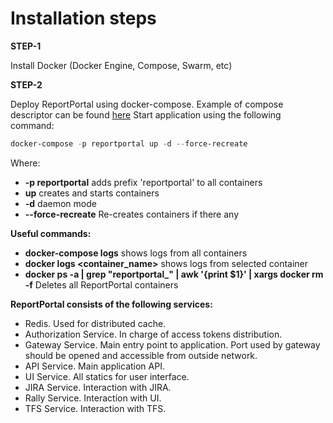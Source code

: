 ﻿Installation steps 
======================

**STEP-1**

Install Docker (Docker Engine, Compose, Swarm, etc)

**STEP-2**

Deploy ReportPortal using docker-compose. 
Example of compose descriptor can be found [here](<https://github.com/reportportal/reportportal/blob/master/docker-compose.yml>)
Start application using the following command:

~~~~~~~~~~~~~~~~~~~~~~~~~~~~~~~~~~~~~~~~~~~~~~~~~~~~~~~~~~~~~~~~~~~~~~~~~~~~~~~~ powershell
docker-compose -p reportportal up -d --force-recreate
~~~~~~~~~~~~~~~~~~~~~~~~~~~~~~~~~~~~~~~~~~~~~~~~~~~~~~~~~~~~~~~~~~~~~~~~~~~~~~~~

Where:
- **-p reportportal** adds prefix 'reportportal' to all containers
- **up** creates and starts containers
- **-d** daemon mode
- **--force-recreate** Re-creates containers if there any

**Useful commands:**
- **docker-compose logs** shows logs from all containers
- **docker logs &lt;container_name&gt;** shows logs from selected container
- **docker ps -a | grep "reportportal_" | awk '{print $1}' | xargs docker rm -f** Deletes all ReportPortal containers

**ReportPortal consists of the following services:**

- Redis. Used for distributed cache.
- Authorization Service. In charge of access tokens distribution.
- Gateway Service. Main entry point to application. Port used by gateway should be opened and accessible from outside network.
- API Service. Main application API.
- UI Service. All statics for user interface.
- JIRA Service. Interaction with JIRA.
- Rally Service. Interaction with UI.
- TFS Service. Interaction with TFS.
